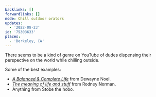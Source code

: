 ```yaml
---
backlinks: []
forwardlinks: []
node: Chill outdoor orators
updates:
  - '2022-08-23'
id: '75303633'
places:
  - 'Berkeley, CA'
---
```

There seems to be a kind of genre on YouTube of dudes dispensing their perspective on the world while chilling outside.

Some of the best examples: 

- [*A Balanced & Complete Life*](https://www.youtube.com/watch?v=BziToidh7Tw) from Dewayne Noel. 
- [*The meaning of life and stuff*](https://www.youtube.com/watch?v=BAFNZDTHDZE) from Rodney Norman. 
- Anything from Stobe the hobo.
